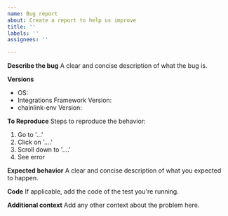 ```yaml
---
name: Bug report
about: Create a report to help us improve
title: ''
labels: ''
assignees: ''

---
```


**Describe the bug**
A clear and concise description of what the bug is.

**Versions**

* OS: 
* Integrations Framework Version: 
* chainlink-env Version: 

**To Reproduce**
Steps to reproduce the behavior:

1. Go to '...'
2. Click on '....'
3. Scroll down to '....'
4. See error

**Expected behavior**
A clear and concise description of what you expected to happen.

**Code**
If applicable, add the code of the test you're running.

**Additional context**
Add any other context about the problem here.
